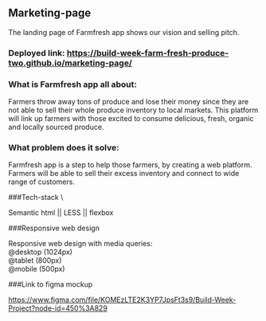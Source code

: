 ## Marketing-page 
The landing page of Farmfresh app shows our vision and selling pitch.

### Deployed link: https://build-week-farm-fresh-produce-two.github.io/marketing-page/ 

### What is Farmfresh app all about:

Farmers throw away tons of produce and lose their money since they are not able to sell their whole produce inventory to local markets. This platform will link up farmers with those excited to consume delicious, fresh, organic and locally sourced produce. 

### What problem does it solve:
Farmfresh app is a step to help those farmers, by creating a web platform. Farmers will be able to sell their excess inventory and connect to wide range of customers. 


###Tech-stack \

Semantic html || LESS || flexbox

###Responsive web design

Responsive web design with media queries: <br />
 @desktop (1024px) <br />
 @tablet (800px) <br />
 @mobile (500px)<br />

###Link to figma mockup 

https://www.figma.com/file/KOMEzLTE2K3YP7JpsFt3s9/Build-Week-Project?node-id=450%3A829 <br /><br />
